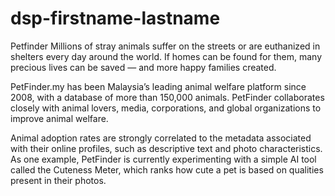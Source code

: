 # dsp-firstname-lastname

Petfinder
Millions of stray animals suffer on the streets or are euthanized in shelters every day around the world. If homes can be found for them, many precious lives can be saved — and more happy families created.

PetFinder.my has been Malaysia’s leading animal welfare platform since 2008, with a database of more than 150,000 animals. PetFinder collaborates closely with animal lovers, media, corporations, and global organizations to improve animal welfare.

Animal adoption rates are strongly correlated to the metadata associated with their online profiles, such as descriptive text and photo characteristics. As one example, PetFinder is currently experimenting with a simple AI tool called the Cuteness Meter, which ranks how cute a pet is based on qualities present in their photos.